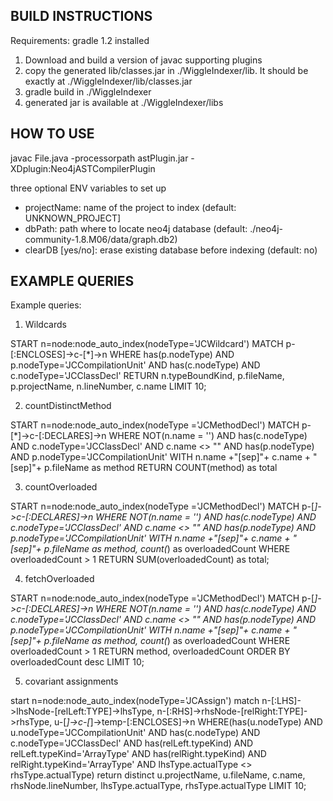 BUILD INSTRUCTIONS
------------------

Requirements: gradle 1.2 installed

1) Download and build a version of javac supporting plugins
2) copy the generated lib/classes.jar in ./WiggleIndexer/lib. It should be exactly at ./WiggleIndexer/lib/classes.jar
3) gradle build in ./WiggleIndexer
4) generated jar is available at ./WiggleIndexer/libs


HOW TO USE
----------

javac File.java -processorpath astPlugin.jar -XDplugin:Neo4jASTCompilerPlugin

three optional ENV variables to set up

- projectName: name of the project to index (default: UNKNOWN_PROJECT]
- dbPath: path where to locate neo4j database (default: ./neo4j-community-1.8.M06/data/graph.db2)
- clearDB [yes/no]: erase existing database before indexing (default: no)


EXAMPLE QUERIES
---------------

Example queries:

1) Wildcards

START n=node:node_auto_index(nodeType='JCWildcard') MATCH p-[:ENCLOSES]->c-[*]->n WHERE has(p.nodeType) AND p.nodeType='JCCompilationUnit' AND has(c.nodeType) AND c.nodeType='JCClassDecl' RETURN n.typeBoundKind, p.fileName, p.projectName, n.lineNumber, c.name LIMIT 10;

2) countDistinctMethod

START n=node:node_auto_index(nodeType ='JCMethodDecl') MATCH p-[*]->c-[:DECLARES]->n WHERE NOT(n.name = '<init>') AND has(c.nodeType) AND c.nodeType='JCClassDecl' AND c.name <> "" AND has(p.nodeType) AND p.nodeType='JCCompilationUnit' WITH n.name +"[sep]"+ c.name + "[sep]"+ p.fileName as method RETURN COUNT(method) as total

3) countOverloaded

START n=node:node_auto_index(nodeType ='JCMethodDecl') MATCH p-[*]->c-[:DECLARES]->n WHERE NOT(n.name = '<init>') AND has(c.nodeType) AND c.nodeType='JCClassDecl' AND c.name <> "" AND has(p.nodeType) AND p.nodeType='JCCompilationUnit' WITH n.name +"[sep]"+ c.name + "[sep]"+ p.fileName as method, count(*) as overloadedCount WHERE overloadedCount > 1 RETURN SUM(overloadedCount) as total;

4) fetchOverloaded

START n=node:node_auto_index(nodeType ='JCMethodDecl') MATCH p-[*]->c-[:DECLARES]->n WHERE NOT(n.name = '<init>') AND has(c.nodeType) AND c.nodeType='JCClassDecl' AND c.name <> "" AND has(p.nodeType) AND p.nodeType='JCCompilationUnit' WITH n.name +"[sep]"+ c.name + "[sep]"+ p.fileName as method, count(*) as overloadedCount WHERE overloadedCount > 1 RETURN method, overloadedCount ORDER BY overloadedCount desc LIMIT 10;

5) covariant assignments

start n=node:node_auto_index(nodeType='JCAssign') match 
		n-[:LHS]->lhsNode-[relLeft:TYPE]->lhsType, 
		n-[:RHS]->rhsNode-[relRight:TYPE]->rhsType, 
		u-[*]->c-[*]->temp-[:ENCLOSES]->n 
		WHERE(has(u.nodeType) AND u.nodeType='JCCompilationUnit' AND 
		has(c.nodeType) AND c.nodeType='JCClassDecl' AND has(relLeft.typeKind) AND 
		relLeft.typeKind='ArrayType' AND has(relRight.typeKind) AND 
		relRight.typeKind='ArrayType' AND lhsType.actualType <> rhsType.actualType) 
		return distinct u.projectName, u.fileName, c.name, rhsNode.lineNumber, lhsType.actualType, rhsType.actualType LIMIT 10;
		